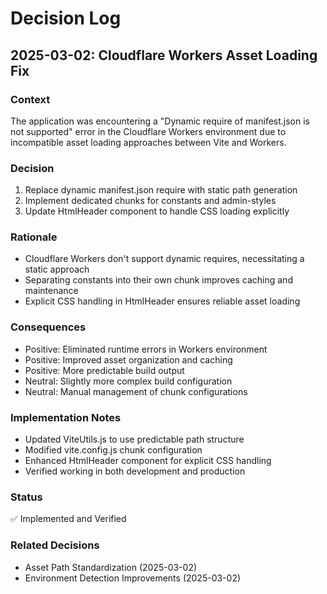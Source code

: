 # Decision Log

## 2025-03-02: Cloudflare Workers Asset Loading Fix

### Context
The application was encountering a "Dynamic require of manifest.json is not supported" error in the Cloudflare Workers environment due to incompatible asset loading approaches between Vite and Workers.

### Decision
1. Replace dynamic manifest.json require with static path generation
2. Implement dedicated chunks for constants and admin-styles
3. Update HtmlHeader component to handle CSS loading explicitly

### Rationale
- Cloudflare Workers don't support dynamic requires, necessitating a static approach
- Separating constants into their own chunk improves caching and maintenance
- Explicit CSS handling in HtmlHeader ensures reliable asset loading

### Consequences
- Positive: Eliminated runtime errors in Workers environment
- Positive: Improved asset organization and caching
- Positive: More predictable build output
- Neutral: Slightly more complex build configuration
- Neutral: Manual management of chunk configurations

### Implementation Notes
- Updated ViteUtils.js to use predictable path structure
- Modified vite.config.js chunk configuration
- Enhanced HtmlHeader component for explicit CSS handling
- Verified working in both development and production

### Status
✅ Implemented and Verified

### Related Decisions
- Asset Path Standardization (2025-03-02)
- Environment Detection Improvements (2025-03-02)